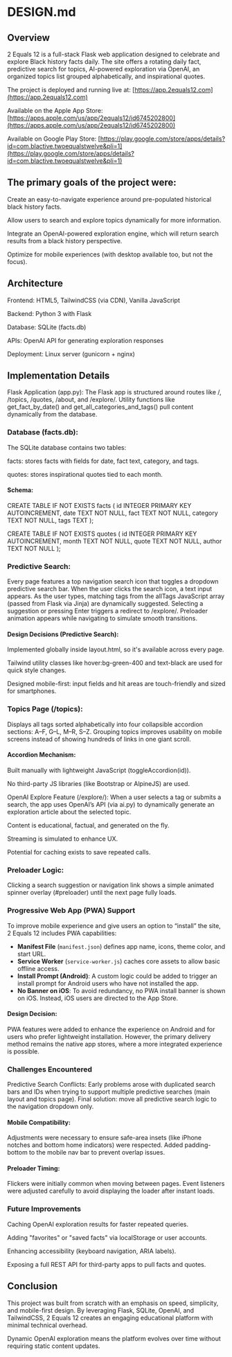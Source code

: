 # DESIGN.md

## Overview
2 Equals 12 is a full-stack Flask web application designed to celebrate and explore Black history facts daily. The site offers a rotating daily fact, predictive search for topics, AI-powered exploration via OpenAI, an organized topics list grouped alphabetically, and inspirational quotes.

The project is deployed and running live at:
[https://app.2equals12.com](https://app.2equals12.com)

Available on the Apple App Store:
[https://apps.apple.com/us/app/2equals12/id6745202800](https://apps.apple.com/us/app/2equals12/id6745202800)

Available on Google Play Store:
[https://play.google.com/store/apps/details?id=com.blactive.twoequalstwelve&pli=1](https://play.google.com/store/apps/details?id=com.blactive.twoequalstwelve&pli=1)

## The primary goals of the project were:

Create an easy-to-navigate experience around pre-populated historical black history facts.

Allow users to search and explore topics dynamically for more information.

Integrate an OpenAI-powered exploration engine, which will return search results from a black history perspective.

Optimize for mobile experiences (with desktop available too, but not the focus).

## Architecture
Frontend: HTML5, TailwindCSS (via CDN), Vanilla JavaScript

Backend: Python 3 with Flask

Database: SQLite (facts.db)

APIs: OpenAI API for generating exploration responses

Deployment: Linux server (gunicorn + nginx)

## Implementation Details
Flask Application (app.py):
The Flask app is structured around routes like /, /topics, /quotes, /about, and /explore/<tag>. Utility functions like get_fact_by_date() and get_all_categories_and_tags() pull content dynamically from the database.

### Database (facts.db):
The SQLite database contains two tables:

facts: stores facts with fields for date, fact text, category, and tags.

quotes: stores inspirational quotes tied to each month.

#### Schema:

CREATE TABLE IF NOT EXISTS facts (
    id INTEGER PRIMARY KEY AUTOINCREMENT,
    date TEXT NOT NULL,
    fact TEXT NOT NULL,
    category TEXT NOT NULL,
    tags TEXT
);

CREATE TABLE IF NOT EXISTS quotes (
    id INTEGER PRIMARY KEY AUTOINCREMENT,
    month TEXT NOT NULL,
    quote TEXT NOT NULL,
    author TEXT NOT NULL
);
### Predictive Search:
Every page features a top navigation search icon that toggles a dropdown predictive search bar.
When the user clicks the search icon, a text input appears.
As the user types, matching tags from the allTags JavaScript array (passed from Flask via Jinja) are dynamically suggested.
Selecting a suggestion or pressing Enter triggers a redirect to /explore/<topic>.
Preloader animation appears while navigating to simulate smooth transitions.

#### Design Decisions (Predictive Search):

Implemented globally inside layout.html, so it's available across every page.

Tailwind utility classes like hover:bg-green-400 and text-black are used for quick style changes.

Designed mobile-first: input fields and hit areas are touch-friendly and sized for smartphones.

### Topics Page (/topics):
Displays all tags sorted alphabetically into four collapsible accordion sections: A–F, G–L, M–R, S–Z.
Grouping topics improves usability on mobile screens instead of showing hundreds of links in one giant scroll.

#### Accordion Mechanism:

Built manually with lightweight JavaScript (toggleAccordion(id)).

No third-party JS libraries (like Bootstrap or AlpineJS) are used.

OpenAI Explore Feature (/explore/<tag>):
When a user selects a tag or submits a search, the app uses OpenAI’s API (via ai.py) to dynamically generate an exploration article about the selected topic.

Content is educational, factual, and generated on the fly.

Streaming is simulated to enhance UX.

Potential for caching exists to save repeated calls.

### Preloader Logic:
Clicking a search suggestion or navigation link shows a simple animated spinner overlay (#preloader) until the next page fully loads.

### Progressive Web App (PWA) Support

To improve mobile experience and give users an option to “install” the site, 2 Equals 12 includes PWA capabilities:

- **Manifest File** (`manifest.json`) defines app name, icons, theme color, and start URL.
- **Service Worker** (`service-worker.js`) caches core assets to allow basic offline access.
- **Install Prompt (Android)**: A custom logic could be added to trigger an install prompt for Android users who have not installed the app.
- **No Banner on iOS**: To avoid redundancy, no PWA install banner is shown on iOS. Instead, iOS users are directed to the App Store.

#### Design Decision:
PWA features were added to enhance the experience on Android and for users who prefer lightweight installation. However, the primary delivery method remains the native app stores, where a more integrated experience is possible.


### Challenges Encountered
Predictive Search Conflicts:
Early problems arose with duplicated search bars and IDs when trying to support multiple predictive searches (main layout and topics page). Final solution: move all predictive search logic to the navigation dropdown only.

#### Mobile Compatibility:
Adjustments were necessary to ensure safe-area insets (like iPhone notches and bottom home indicators) were respected.
Added padding-bottom to the mobile nav bar to prevent overlap issues.

#### Preloader Timing:
Flickers were initially common when moving between pages. Event listeners were adjusted carefully to avoid displaying the loader after instant loads.

### Future Improvements
Caching OpenAI exploration results for faster repeated queries.

Adding "favorites" or "saved facts" via localStorage or user accounts.

Enhancing accessibility (keyboard navigation, ARIA labels).

Exposing a full REST API for third-party apps to pull facts and quotes.

## Conclusion
This project was built from scratch with an emphasis on speed, simplicity, and mobile-first design.
By leveraging Flask, SQLite, OpenAI, and TailwindCSS, 2 Equals 12 creates an engaging educational platform with minimal technical overhead.

Dynamic OpenAI exploration means the platform evolves over time without requiring static content updates.

